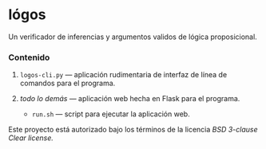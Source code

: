 # lógos

Un verificador de inferencias y argumentos validos de lógica proposicional.

### Contenido

1. `logos-cli.py` — aplicación rudimentaria de interfaz de línea de comandos
para el programa.

2. _todo lo demás_ — aplicación web hecha en Flask para el programa.
	- `run.sh` — script para ejecutar la aplicación web.

Este proyecto está autorizado bajo los términos de la licencia _BSD 3-clause
Clear license._
